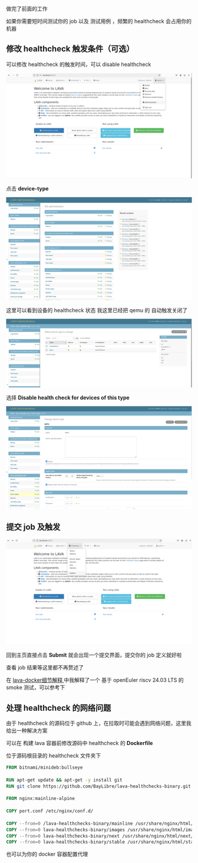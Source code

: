 做完了前面的工作

如果你需要短时间测试你的 job 以及 测试用例 ，频繁的 healthcheck 会占用你的机器

## 修改 healthcheck 触发条件（可选）

可以修改 healthcheck 的触发时间，可以 disable healthcheck

![lava-2](img/lava大概/lava-2.png)

点击 **device-type**

![lava-3](img/lava大概/lava-3.png)

这里可以看到设备的 healthcheck 状态 我这里已经把 qemu 的 自动触发关闭了

![lava-4](img/lava大概/lava-4.png)

选择 **Disable health check for devices of this type**

![lava-5](img/lava大概/lava-5.png)





## 提交 job 及触发

![lava-6](img/lava大概/lava-6.png)

回到主页直接点击 **Submit** 就会出现一个提交界面，提交你的 job 定义就好啦

查看 job 结果等这里都不再赘述了

在 [lava-docker细节解释 ](./lava-docker细节解释.md)中我解释了一个 基于 openEuler riscv 24.03 LTS 的 smoke 测试，可以参考下



## 处理 healthcheck 的网络问题

由于 healthcheck 的源码位于 github 上，在拉取时可能会遇到网络问题，这里我给出一种解决方案

可以在 构建 lava 容器前修改源码中 healthcheck 的 **Dockerfile**

位于源码根目录的 healthcheck 文件夹下

```dockerfile
FROM bitnami/minideb:bullseye

RUN apt-get update && apt-get -y install git
RUN git clone https://github.com/BayLibre/lava-healthchecks-binary.git #将这一行换成国内的镜像仓库即可

FROM nginx:mainline-alpine

COPY port.conf /etc/nginx/conf.d/

COPY --from=0 /lava-healthchecks-binary/mainline /usr/share/nginx/html/mainline/
COPY --from=0 lava-healthchecks-binary/images /usr/share/nginx/html/images/
COPY --from=0 lava-healthchecks-binary/next /usr/share/nginx/html/next/
COPY --from=0 lava-healthchecks-binary/stable /usr/share/nginx/html/stable/
```

也可以为你的 docker 容器配置代理

